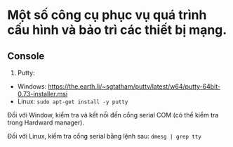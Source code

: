 # Một số công cụ phục vụ quá trình cấu hình và bảo trì các thiết bị mạng.

## Console

1. Putty:
- Windows: https://the.earth.li/~sgtatham/putty/latest/w64/putty-64bit-0.73-installer.msi
- Linux: `sudo apt-get install -y putty`

Đối với Window, kiểm tra và kết nối đến cổng serial COM (có thể kiểm tra trong Hardward manager).

Đối với Linux, kiểm tra cổng serial bằng lệnh sau: `dmesg | grep tty`



